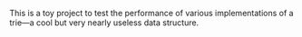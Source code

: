 This is a toy project to test the performance of various implementations of a trie—a cool but very nearly useless data structure.